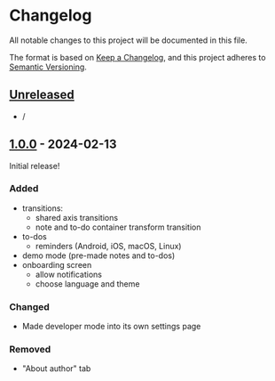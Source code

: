 # Changelog

All notable changes to this project will be documented in this file.

The format is based on [Keep a Changelog],
and this project adheres to [Semantic Versioning].

## [Unreleased]

- /

## [1.0.0] - 2024-02-13

Initial release!



### Added
- transitions:
  - shared axis transitions
  - note and to-do container transform transition 
- to-dos
  - reminders (Android, iOS, macOS, Linux)
- demo mode (pre-made notes and to-dos)
- onboarding screen
  - allow notifications
  - choose language and theme

### Changed

- Made developer mode into its own settings page

### Removed

- "About author" tab



<!-- Links -->
[keep a changelog]: https://keepachangelog.com/en/1.0.0/
[semantic versioning]: https://semver.org/spec/v2.0.0.html

<!-- Versions -->
[unreleased]: https://github.com/deminearchiver/notes/compare/v1.0.0...HEAD
[1.0.0]: https://github.com/deminearchiver/notes/releases/tag/v1.0.0